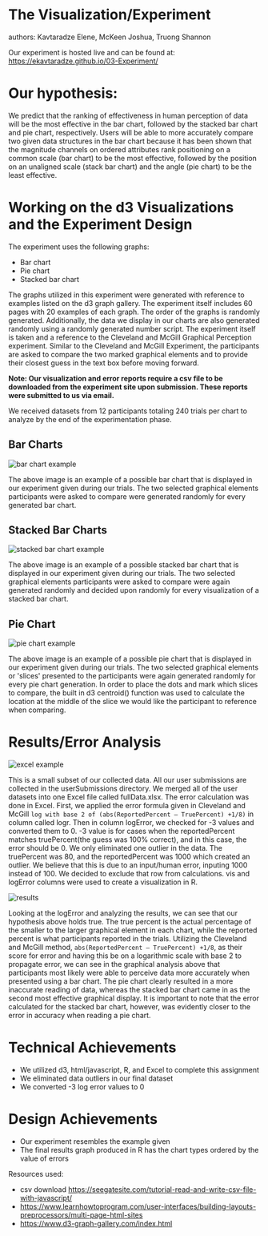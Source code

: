 # The Visualization/Experiment

authors: Kavtaradze Elene, McKeen Joshua, Truong Shannon


Our experiment is hosted live and can be found at: <https://ekavtaradze.github.io/03-Experiment/>


# Our hypothesis:

We predict that the ranking of effectiveness in human perception of data will be the most effective in the bar chart, followed by the stacked bar chart and pie chart, respectively. Users will be able to more accurately compare two given data structures in the bar chart because it has been shown that the magnitude channels on ordered attributes rank positioning on a common scale (bar chart) to be the most effective, followed by the position on an unaligned scale (stack bar chart) and the angle (pie chart) to be the least effective.

# Working on the d3 Visualizations and the Experiment Design

The experiment uses the following graphs:

-   Bar chart
-   Pie chart
-   Stacked bar chart

The graphs utilized in this experiment were generated with reference to examples listed on the d3 graph gallery. The experiment itself includes 60 pages with 20 examples of each graph. The order of the graphs is randomly generated. Additionally, the data we display in our charts are also generated randomly using a randomly generated number script. The experiment itself is taken and a reference to the Cleveland and McGill Graphical Perception experiment. Similar to the Cleveland and McGill Experiment, the participants are asked to compare the two marked graphical elements and to provide their closest guess in the text box before moving forward.

**Note: Our visualization and error reports require a csv file to be downloaded from the experiment site upon submission. These reports were submitted to us via email.**

We received datasets from 12 participants totaling 240 trials per chart to analyze by the end of the experimentation phase.

## Bar Charts

![bar chart example](img/BarChartEx.png)

The above image is an example of a possible bar chart that is displayed in our experiment given during our trials. The two selected graphical elements participants were asked to compare were generated randomly for every generated bar chart.

## Stacked Bar Charts

![stacked bar chart example](img/StackedEx.png)

The above image is an example of a possible stacked bar chart that is displayed in our experiment given during our trials. The two selected graphical elements participants were asked to compare were again generated randomly and decided upon randomly for every visualization of a stacked bar chart.

## Pie Chart


![pie chart example](img/PieChartEx.png)

The above image is an example of a possible pie chart that is displayed in our experiment given during our trials. The two selected graphical elements or 'slices' presented to the participants were again generated randomly for every pie chart generation. In order to place the dots and mark which slices to compare, the built in d3 centroid() function was used to calculate the location at the middle of the slice we would like the participant to reference when comparing.

# Results/Error Analysis

![excel example](img/Excel.png)

This is a small subset of our collected data. All our user submissions are collected in the userSubmissions directory. We merged all of the user datasets into one
Excel file called fullData.xlsx. The error calculation was done in Excel. First, we applied the error formula given in Cleveland and McGill `log with base 2 of (abs(ReportedPercent – TruePercent) +1/8)` in column called logr. Then in column logError, we checked for -3 values and converted them to 0. -3 value is for cases when the reportedPercent matches truePercent(the guess was 100% correct), and in this case, the error should be 0. We only eliminated one outlier in the data. The truePercent was 80, and the reportedPercent was 1000 which created an outlier. We believe that this is due to an input/human error, inputing 1000 instead of 100. We decided to exclude that row from calculations.
vis and logError columns were used to create a visualization in R.

![results](img/Results.png)

Looking at the logError and analyzing the results, we can see that our hypothesis above holds true. The true percent is the actual percentage of the smaller to the larger graphical element in each chart, while the reported percent is what participants reported in the trials. Utilizing the Cleveland and McGill method, `abs(ReportedPercent – TruePercent) +1/8`, as their score for error and having this be on a logarithmic scale with base 2 to propagate error, we can see in the graphical analysis above that participants most likely were able to perceive data more accurately when presented using a bar chart. The pie chart clearly resulted in a more inaccurate reading of data, whereas the stacked bar chart came in as the second most effective graphical display. It is important to note that the error calculated for the stacked bar chart, however, was evidently closer to the error in accuracy when reading a pie chart.

# Technical Achievements

  - We utilized d3, html/javascript, R, and Excel to complete this assignment
  - We eliminated data outliers in our final dataset
  - We converted -3 log error values to 0

# Design Achievements

  - Our experiment resembles the example given
  - The final results graph produced in R has the chart types ordered by the value of errors


Resources used:

-   csv download https://seegatesite.com/tutorial-read-and-write-csv-file-with-javascript/
-  https://www.learnhowtoprogram.com/user-interfaces/building-layouts-preprocessors/multi-page-html-sites
-   <https://www.d3-graph-gallery.com/index.html>
